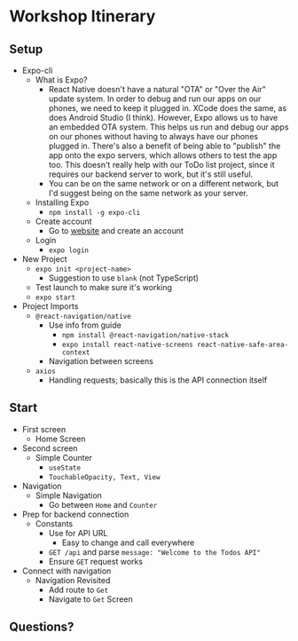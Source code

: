 # Workshop Itinerary

## Setup

- Expo-cli
    - What is Expo?
        - React Native doesn't have a natural "OTA" or "Over the Air" update system. In order to debug and run our apps on our phones, we need to keep it plugged in. XCode does the same, as does Android Studio (I think). However, Expo allows us to have an embedded OTA system. This helps us run and debug our apps on our phones without having to always have our phones plugged in. There's also a benefit of being able to "publish" the app onto the expo servers, which allows others to test the app too. This doesn't really help with our ToDo list project, since it requires our backend server to work, but it's still useful.
        - You can be on the same network or on a different network, but I'd suggest being on the same network as your server.
    - Installing Expo
        - `npm install -g expo-cli`
    - Create account
        - Go to [website](https://expo.dev) and create an account
    - Login
        - `expo login`
- New Project
    - `expo init <project-name>`
        - Suggestion to use `blank` (not TypeScript)
    - Test launch to make sure it's working
    - `expo start`
- Project Imports
    - `@react-navigation/native`
        - Use info from guide
            - `npm install @react-navigation/native-stack`
            - `expo install react-native-screens react-native-safe-area-context`
        - Navigation between screens
    - `axios`
        - Handling requests; basically this is the API connection itself

## Start

- First screen
    - Home Screen
- Second screen
    - Simple Counter
        - `useState`
        - `TouchableOpacity, Text, View`
- Navigation
    - Simple Navigation
        - Go between `Home` and `Counter`
- Prep for backend connection
    - Constants
        - Use for API URL
            - Easy to change and call everywhere
        - `GET /api` and parse `message: "Welcome to the Todos API"`
        - Ensure `GET` request works
- Connect with navigation
    - Navigation Revisited
        - Add route to `Get`
        - Navigate to `Get` Screen

## Questions?
